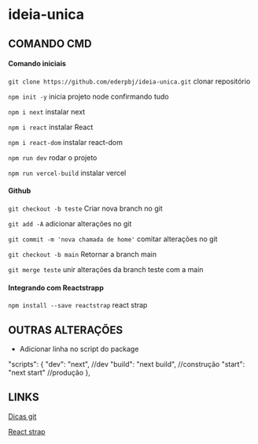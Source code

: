 # ideia-unica

## COMANDO CMD

#### Comando iniciais

`git clone https://github.com/ederpbj/ideia-unica.git` clonar repositório

`npm init -y` inicia projeto node confirmando tudo

`npm i next` instalar next 

`npm i react` instalar React 

`npm i react-dom` instalar react-dom 

`npm run dev` rodar o projeto 

`npm run vercel-build` instalar vercel

#### Github

`git checkout -b teste` Criar nova branch no git

`git add -A` adicionar alterações no git

`git commit -m 'nova chamada de home'` comitar alterações no git

`git checkout -b main` Retornar a branch main

`git merge teste` unir alterações da branch teste com a main

#### Integrando com Reactstrapp

`npm install --save reactstrap` react strap

## OUTRAS ALTERAÇÕES

* Adicionar linha no script do package

"scripts": {
    "dev": "next", //dev
    "build": "next build", //construção
    "start": "next start" //produção
  },

## LINKS

[Dicas git](https://blog.cedrotech.com/git-o-minimo-que-voce-precisa-saber-para-trabalhar-em-equipe-parte-2/)

[React strap](https://reactstrap.github.io/)